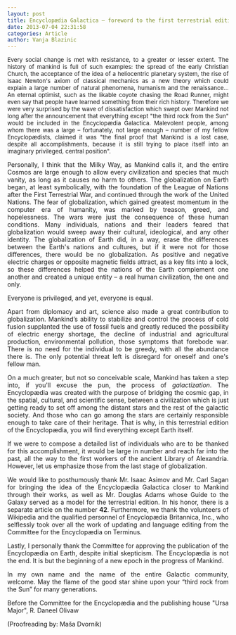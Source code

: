 ```yaml
---
layout: post
title: Encyclopædia Galactica – foreword to the first terrestrial edition
date: 2013-07-04 22:31:58
categories: Article
author: Vanja Blazinic
---
```

<div title="Page 1">
<p style="text-align: justify"><span style="font-size: 13px">Every social change is met with resistance, to a greater or lesser extent. The history of mankind is full of such examples: the spread of the early Christian Church, the acceptance of the idea of a heliocentric planetary system, the rise of Isaac Newton's axiom of classical mechanics as a new theory which could explain a large number of natural phenomena, humanism and the renaissance... An eternal optimist, such as the likable coyote chasing the Road Runner, might even say that people have learned something from their rich history. Therefore we were very surprised by the wave of dissatisfaction which swept over Mankind not long after the announcement that everything except "the third rock from the Sun" would be included in the Encyclopædia Galactica. Malevolent people, among whom there was a large – fortunately, not large enough – number of my fellow Encyclopædists, claimed it was "the final proof that Mankind is a lost case, despite all accomplishments, because it is still trying to place itself into an imaginary privileged, central position".</span></p>
<p style="text-align: justify">Personally, I think that the Milky Way, as Mankind calls it, and the entire Cosmos are large enough to allow every civilization and species that much vanity, as long as it causes no harm to others. The globalization on Earth began, at least symbolically, with the foundation of the League of Nations after the First Terrestrial War, and continued through the work of the United Nations. The fear of globalization, which gained greatest momentum in the computer era of humanity, was marked by treason, greed, and hopelessness. The wars were just the consequence of these human conditions. Many individuals, nations and their leaders feared that globalization would sweep away their cultural, ideological, and any other identity. The globalization of Earth did, in a way, erase the differences between the Earth's nations and cultures, but if it were not for those differences, there would be no globalization. As positive and negative electric charges or opposite magnetic fields attract, as a key fits into a lock, so these differences helped the nations of the Earth complement one another and created a unique entity – a real human civilization, the one and only.</p>
<p style="text-align: justify">Everyone is privileged, and yet, everyone is equal.</p>
<p style="text-align: justify">Apart from diplomacy and art, science also made a great contribution to globalization. Mankind’s ability to stabilize and control the process of cold fusion supplanted the use of fossil fuels and greatly reduced the possibility of electric energy shortage, the decline of industrial and agricultural production, environmental pollution, those symptoms that forebode war. There is no need for the individual to be greedy, with all the abundance there is. The only potential threat left is disregard for oneself and one's fellow man.</p>
<p style="text-align: justify">On a much greater, but not so conceivable scale, Mankind has taken a step into, if you'll excuse the pun, the process of <em>galactization</em>. The Encyclopædia was created with the purpose of bridging the cosmic gap, in the spatial, cultural, and scientific sense, between a civilization which is just getting ready to set off among the distant stars and the rest of the galactic society. And those who can go among the stars are certainly responsible enough to take care of their heritage. That is why, in this terrestrial edition of the Encyclopædia, you will find everything except Earth itself.</p>
</div>
<div title="Page 2">
<p style="text-align: justify">If we were to compose a detailed list of individuals who are to be thanked for this accomplishment, it would be large in number and reach far into the past, all the way to the first workers of the ancient Library of Alexandria. However, let us emphasize those from the last stage of globalization.</p>
<p style="text-align: justify">We would like to posthumously thank Mr. Isaac Asimov and Mr. Carl Sagan for bringing the idea of the Encyclopædia Galactica closer to Mankind through their works, as well as Mr. Douglas Adams whose Guide to the Galaxy served as a model for the terrestrial edition. In his honor, there is a separate article on the number <strong>42</strong>. Furthermore, we thank the volunteers of Wikipedia and the qualified personnel of Encyclopædia Britannica, Inc., who selflessly took over all the work of updating and language editing from the Committee for the Encyclopædia on Terminus.</p>
<p style="text-align: justify">Lastly, I personally thank the Committee for approving the publication of the Encyclopædia on Earth, despite initial skepticism. The Encyclopædia is not the end. It is but the beginning of a new epoch in the progress of Mankind.</p>
<p style="text-align: justify">In my own name and the name of the entire Galactic community, welcome. May the flame of the good star shine upon your “third rock from the Sun” for many generations.</p>
<p style="text-align: justify">Before the Committee for the Encyclopædia and the publishing house "Ursa Major", R. Daneel Olivaw</p>
<div title="Page 2">
<div>
<div>
<p>(Proofreading by: Maša Dvornik)</p>
</div>
</div>
</div>
</div>
